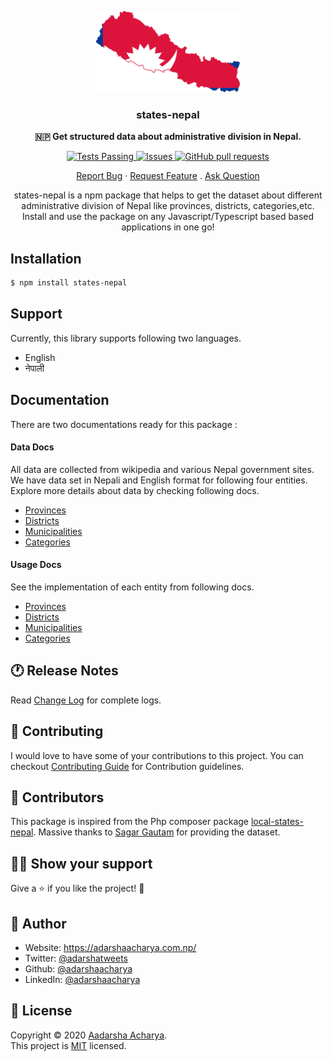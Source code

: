 <p align="center">
<img src="assets/logo.svg" alt="Logo" height="130px"/>
</p>

<h3 align="center">states-nepal</h3>

<p align="center">
<b>
🇳🇵 Get structured data about administrative division in Nepal.

</b>
</p>

<p align="center">
 <a href="https://github.com/adarshaacharya/states-nepal/actions">
      <img alt="Tests Passing" src="https://github.com/adarshaacharya/states-nepal/workflows/Test/badge.svg" />
    </a>
<a href="https://github.com/adarshaacharya/states-nepal/issues">
      <img alt="Issues" src="https://img.shields.io/github/issues/adarshaacharya/states-nepal?color=0088ff" />
    </a>
    <a href="https://github.com/adarshaacharya/states-nepal/pulls">
      <img alt="GitHub pull requests" src="https://img.shields.io/github/issues-pr/adarshaacharya/states-nepal?color=0088ff" />
    </a>

</p>

<p align="center">
    <a href="https://github.com/adarshaacharya/states-nepal/issues">Report Bug</a>
    ·
    <a href="https://github.com/adarshaacharya/states-nepal/issues">Request Feature</a>
    .
    <a href="https://github.com/adarshaacharya/states-nepal/issues">Ask Question</a>

  </p>
  <p align="center">states-nepal is a npm package that helps to get the dataset about different administrative division of Nepal like provinces, districts, categories,etc. Install and use the package on any Javascript/Typescript based based applications in one go! </p>

## Installation

```bash
$ npm install states-nepal
```

## Support

Currently, this library supports following two languages.

- English
- नेपाली

## Documentation

There are two documentations ready for this package :

#### Data Docs

All data are collected from wikipedia and various Nepal government sites. We have data set in Nepali and English format for following four entities. Explore more details about data by checking following docs.

- [Provinces](./docs/data/provinces.md)
- [Districts](./docs/data/districts.md)
- [Municipalities](./docs/data/municipalities.md)
- [Categories](./docs/data/categories.md)

#### Usage Docs

See the implementation of each entity from following docs.

- [Provinces](./docs/usage/provinces.md)
- [Districts](./docs/usage/districts.md)
- [Municipalities](./docs/usage/municipalities.md)
- [Categories](./docs/usage/categories.md)

## 🕐 Release Notes

Read [Change Log](CHANGELOG.md) for complete logs.

## 🤝 Contributing

I would love to have some of your contributions to this project. You can checkout [Contributing Guide](CONTRIBUTING.md) for Contribution guidelines.

## 💙 Contributors

This package is inspired from the Php composer package [local-states-nepal](https://github.com/sagautam5/local-states-nepal). Massive thanks to [Sagar Gautam](https://github.com/sagautam5) for providing the dataset.

## 👏🏻 Show your support

Give a ⭐️ if you like the project! :tada:

## 👤 Author

- Website: <https://adarshaacharya.com.np/>
- Twitter: [@adarshatweets](https://twitter.com/adarshatweets)
- Github: [@adarshaacharya](https://github.com/adarshaacharya)
- LinkedIn: [@adarshaacharya](https://linkedin.com/in/adarshaacharya)

## 📝 License

Copyright © 2020 [Aadarsha Acharya](http://adarshaacharya.com.np/).<br />
This project is [MIT](https://github.com/adarshaacharya/states-nepal/blob/master/LICENSE) licensed.
